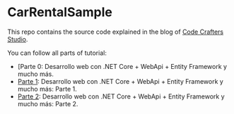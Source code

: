# CarRentalSample
This repo contains the source code explained in the blog of [Code Crafters Studio].

You can follow all parts of tutorial:

* [Parte 0: Desarrollo web con .NET Core + WebApi + Entity Framework y mucho más.
* [Parte 1]: Desarrollo web con .NET Core + WebApi + Entity Framework y mucho más: Parte 1.
* [Parte 2]: Desarrollo web con .NET Core + WebApi + Entity Framework y mucho más: Parte 2.

[Code Crafters Studio]: <http://www.codecraftersstudio.com>
[Parte 0]: <https://www.codecraftersstudio.com/desarrollo-web-con-net-core-webapi-entity-framework-y-mucho-mas/>
[Parte 1]: <https://www.codecraftersstudio.com/desarrollo-web-con-net-core-webapi-entity-framework-y-mucho-mas-parte-1/>
[Parte 2]: <https://www.codecraftersstudio.com/desarrollo-web-con-net-core-webapi-entity-framework-y-mucho-mas-parte-2/>
